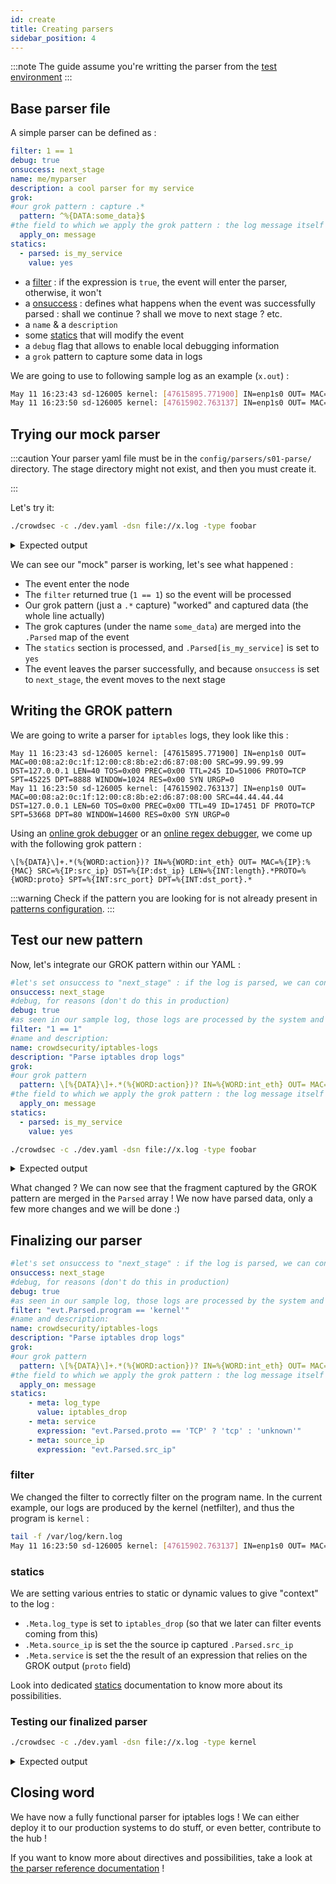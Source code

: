 ```yaml
---
id: create
title: Creating parsers
sidebar_position: 4
---
```


:::note
The guide assume you're writting the parser from the [test environment](/contributing/test_environment.md)
:::

## Base parser file

A simple parser can be defined as :

```yaml
filter: 1 == 1
debug: true
onsuccess: next_stage
name: me/myparser
description: a cool parser for my service
grok:
#our grok pattern : capture .*
  pattern: ^%{DATA:some_data}$
#the field to which we apply the grok pattern : the log message itself
  apply_on: message
statics:
  - parsed: is_my_service
    value: yes
```

 - a [filter](/parsers/format.md#filter) : if the expression is `true`, the event will enter the parser, otherwise, it won't
 - a [onsuccess](/parsers/format.md#onsuccess) : defines what happens when the event was successfully parsed : shall we continue ? shall we move to next stage ? etc.
 - a `name` & a `description`
 - some [statics](/parsers/format.md#statics) that will modify the event
 - a `debug` flag that allows to enable local debugging information
 - a `grok` pattern to capture some data in logs

We are going to use to following sample log as an example (`x.out`) :
```bash
May 11 16:23:43 sd-126005 kernel: [47615895.771900] IN=enp1s0 OUT= MAC=00:08:a2:0c:1f:12:00:c8:8b:e2:d6:87:08:00 SRC=99.99.99.99 DST=127.0.0.1 LEN=40 TOS=0x00 PREC=0x00 TTL=245 ID=51006 PROTO=TCP SPT=45225 DPT=8888 WINDOW=1024 RES=0x00 SYN URGP=0 
May 11 16:23:50 sd-126005 kernel: [47615902.763137] IN=enp1s0 OUT= MAC=00:08:a2:0c:1f:12:00:c8:8b:e2:d6:87:08:00 SRC=44.44.44.44 DST=127.0.0.1 LEN=60 TOS=0x00 PREC=0x00 TTL=49 ID=17451 DF PROTO=TCP SPT=53668 DPT=80 WINDOW=14600 RES=0x00 SYN URGP=0 
```

## Trying our mock parser

:::caution
Your parser yaml file must be in the `config/parsers/s01-parse/` directory. The stage directory might not exist, and then you must create it.

:::

Let's try it:

```bash             
./crowdsec -c ./dev.yaml -dsn file://x.log -type foobar
```

<details>
  <summary>Expected output</summary>

```bash
INFO[20-08-2021 17:18:20] Crowdsec v1.1.1-linux-73e0bbaf93070f4a640eb5a22212b5dcf26699de 
INFO[20-08-2021 17:18:21] reading x.log at once                         type="file://x.log"
DEBU[20-08-2021 17:18:21] + Grok '^%{DA...' returned 1 entries to merge in Parsed  id=billowing-flower name=me/myparser stage=s01-parse
DEBU[20-08-2021 17:18:21] 	.Parsed['some_data'] = 'May 11 16:23:43 sd-126005 kernel: [47615895.771900] IN=enp1s0 OUT= MAC=00:08:a2:0c:1f:12:00:c8:8b:e2:d6:87:08:00 SRC=99.99.99.99 DST=127.0.0.1 LEN=40 TOS=0x00 PREC=0x00 TTL=245 ID=51006 PROTO=TCP SPT=45225 DPT=8888 WINDOW=1024 RES=0x00 SYN URGP=0 '  id=billowing-flower name=me/myparser stage=s01-parse
DEBU[20-08-2021 17:18:21] + Processing 1 statics                        id=billowing-flower name=me/myparser stage=s01-parse
DEBU[20-08-2021 17:18:21] .Parsed[is_my_service] = 'yes'                id=billowing-flower name=me/myparser stage=s01-parse
DEBU[20-08-2021 17:18:21] Event leaving node : ok                       id=billowing-flower name=me/myparser stage=s01-parse
DEBU[20-08-2021 17:18:21] move Event from stage s01-parse to s02-enrich  id=billowing-flower name=me/myparser stage=s01-parse
DEBU[20-08-2021 17:18:21] + Grok '^%{DA...' returned 1 entries to merge in Parsed  id=billowing-flower name=me/myparser stage=s01-parse
DEBU[20-08-2021 17:18:21] 	.Parsed['some_data'] = 'May 11 16:23:50 sd-126005 kernel: [47615902.763137] IN=enp1s0 OUT= MAC=00:08:a2:0c:1f:12:00:c8:8b:e2:d6:87:08:00 SRC=44.44.44.44 DST=127.0.0.1 LEN=60 TOS=0x00 PREC=0x00 TTL=49 ID=17451 DF PROTO=TCP SPT=53668 DPT=80 WINDOW=14600 RES=0x00 SYN URGP=0'  id=billowing-flower name=me/myparser stage=s01-parse
DEBU[20-08-2021 17:18:21] + Processing 1 statics                        id=billowing-flower name=me/myparser stage=s01-parse
DEBU[20-08-2021 17:18:21] .Parsed[is_my_service] = 'yes'                id=billowing-flower name=me/myparser stage=s01-parse
DEBU[20-08-2021 17:18:21] Event leaving node : ok                       id=billowing-flower name=me/myparser stage=s01-parse
DEBU[20-08-2021 17:18:21] move Event from stage s01-parse to s02-enrich  id=billowing-flower name=me/myparser stage=s01-parse
...
```
</details>


We can see our "mock" parser is working, let's see what happened :

 - The event enter the node
 - The `filter` returned true (`1 == 1`) so the event will be processed
 - Our grok pattern (just a `.*` capture) "worked" and captured data (the whole line actually)
 - The grok captures (under the name `some_data`) are merged into the `.Parsed` map of the event
 - The `statics` section is processed, and `.Parsed[is_my_service]` is set to `yes`
 - The event leaves the parser successfully, and because `onsuccess` is set to `next_stage`, the event moves to the next stage

## Writing the GROK pattern

We are going to write a parser for `iptables` logs, they look like this :

```
May 11 16:23:43 sd-126005 kernel: [47615895.771900] IN=enp1s0 OUT= MAC=00:08:a2:0c:1f:12:00:c8:8b:e2:d6:87:08:00 SRC=99.99.99.99 DST=127.0.0.1 LEN=40 TOS=0x00 PREC=0x00 TTL=245 ID=51006 PROTO=TCP SPT=45225 DPT=8888 WINDOW=1024 RES=0x00 SYN URGP=0 
May 11 16:23:50 sd-126005 kernel: [47615902.763137] IN=enp1s0 OUT= MAC=00:08:a2:0c:1f:12:00:c8:8b:e2:d6:87:08:00 SRC=44.44.44.44 DST=127.0.0.1 LEN=60 TOS=0x00 PREC=0x00 TTL=49 ID=17451 DF PROTO=TCP SPT=53668 DPT=80 WINDOW=14600 RES=0x00 SYN URGP=0 

```

Using an [online grok debugger](https://grokdebug.herokuapp.com/) or an [online regex debugger](https://www.debuggex.com/), we come up with the following grok pattern :

```
\[%{DATA}\]+.*(%{WORD:action})? IN=%{WORD:int_eth} OUT= MAC=%{IP}:%{MAC} SRC=%{IP:src_ip} DST=%{IP:dst_ip} LEN=%{INT:length}.*PROTO=%{WORD:proto} SPT=%{INT:src_port} DPT=%{INT:dst_port}.*
```

:::warning
Check if the pattern you are looking for is not already present in [patterns configuration](/parsers/patterns-documentation.md).
:::

## Test our new pattern

Now, let's integrate our GROK pattern within our YAML :

```yaml
#let's set onsuccess to "next_stage" : if the log is parsed, we can consider it has been dealt with
onsuccess: next_stage
#debug, for reasons (don't do this in production)
debug: true
#as seen in our sample log, those logs are processed by the system and have a progname set to 'kernel'
filter: "1 == 1"
#name and description:
name: crowdsecurity/iptables-logs
description: "Parse iptables drop logs"
grok:
#our grok pattern
  pattern: \[%{DATA}\]+.*(%{WORD:action})? IN=%{WORD:int_eth} OUT= MAC=%{IP}:%{MAC} SRC=%{IP:src_ip} DST=%{IP:dst_ip} LEN=%{INT:length}.*PROTO=%{WORD:proto} SPT=%{INT:src_port} DPT=%{INT:dst_port}.*
#the field to which we apply the grok pattern : the log message itself
  apply_on: message
statics:
  - parsed: is_my_service
    value: yes
```


```bash
./crowdsec -c ./dev.yaml -dsn file://x.log -type foobar
```


<details>
  <summary>Expected output</summary>



 
```bash
INFO[20-08-2021 17:47:46] reading x.log at once                         type="file://x.log"
DEBU[20-08-2021 17:47:46] + Grok '[%{D...' returned 8 entries to merge in Parsed  id=summer-snowflake name=crowdsecurity/iptables-logs stage=s01-parse
DEBU[20-08-2021 17:47:46] 	.Parsed['proto'] = 'TCP'                     id=summer-snowflake name=crowdsecurity/iptables-logs stage=s01-parse
DEBU[20-08-2021 17:47:46] 	.Parsed['src_port'] = '45225'                id=summer-snowflake name=crowdsecurity/iptables-logs stage=s01-parse
DEBU[20-08-2021 17:47:46] 	.Parsed['dst_port'] = '8888'                 id=summer-snowflake name=crowdsecurity/iptables-logs stage=s01-parse
DEBU[20-08-2021 17:47:46] 	.Parsed['action'] = ''                       id=summer-snowflake name=crowdsecurity/iptables-logs stage=s01-parse
DEBU[20-08-2021 17:47:46] 	.Parsed['int_eth'] = 'enp1s0'                id=summer-snowflake name=crowdsecurity/iptables-logs stage=s01-parse
DEBU[20-08-2021 17:47:46] 	.Parsed['src_ip'] = '99.99.99.99'            id=summer-snowflake name=crowdsecurity/iptables-logs stage=s01-parse
DEBU[20-08-2021 17:47:46] 	.Parsed['dst_ip'] = '127.0.0.1'              id=summer-snowflake name=crowdsecurity/iptables-logs stage=s01-parse
DEBU[20-08-2021 17:47:46] 	.Parsed['length'] = '40'                     id=summer-snowflake name=crowdsecurity/iptables-logs stage=s01-parse
DEBU[20-08-2021 17:47:46] + Processing 1 statics                        id=summer-snowflake name=crowdsecurity/iptables-logs stage=s01-parse
DEBU[20-08-2021 17:47:46] .Parsed[is_my_service] = 'yes'                id=summer-snowflake name=crowdsecurity/iptables-logs stage=s01-parse
DEBU[20-08-2021 17:47:46] Event leaving node : ok                       id=summer-snowflake name=crowdsecurity/iptables-logs stage=s01-parse
DEBU[20-08-2021 17:47:46] move Event from stage s01-parse to s02-enrich  id=summer-snowflake name=crowdsecurity/iptables-logs stage=s01-parse
WARN[20-08-2021 17:47:46] Acquisition is finished, shutting down       
DEBU[20-08-2021 17:47:46] + Grok '\[%{D...' returned 8 entries to merge in Parsed  id=summer-snowflake name=crowdsecurity/iptables-logs stage=s01-parse
DEBU[20-08-2021 17:47:46] 	.Parsed['length'] = '60'                     id=summer-snowflake name=crowdsecurity/iptables-logs stage=s01-parse
DEBU[20-08-2021 17:47:46] 	.Parsed['proto'] = 'TCP'                     id=summer-snowflake name=crowdsecurity/iptables-logs stage=s01-parse
DEBU[20-08-2021 17:47:46] 	.Parsed['src_port'] = '53668'                id=summer-snowflake name=crowdsecurity/iptables-logs stage=s01-parse
DEBU[20-08-2021 17:47:46] 	.Parsed['dst_port'] = '80'                   id=summer-snowflake name=crowdsecurity/iptables-logs stage=s01-parse
DEBU[20-08-2021 17:47:46] 	.Parsed['action'] = ''                       id=summer-snowflake name=crowdsecurity/iptables-logs stage=s01-parse
DEBU[20-08-2021 17:47:46] 	.Parsed['int_eth'] = 'enp1s0'                id=summer-snowflake name=crowdsecurity/iptables-logs stage=s01-parse
DEBU[20-08-2021 17:47:46] 	.Parsed['src_ip'] = '44.44.44.44'            id=summer-snowflake name=crowdsecurity/iptables-logs stage=s01-parse
DEBU[20-08-2021 17:47:46] 	.Parsed['dst_ip'] = '127.0.0.1'              id=summer-snowflake name=crowdsecurity/iptables-logs stage=s01-parse
DEBU[20-08-2021 17:47:46] + Processing 1 statics                        id=summer-snowflake name=crowdsecurity/iptables-logs stage=s01-parse
DEBU[20-08-2021 17:47:46] .Parsed[is_my_service] = 'yes'                id=summer-snowflake name=crowdsecurity/iptables-logs stage=s01-parse
DEBU[20-08-2021 17:47:46] Event leaving node : ok                       id=summer-snowflake name=crowdsecurity/iptables-logs stage=s01-parse
DEBU[20-08-2021 17:47:46] move Event from stage s01-parse to s02-enrich  id=summer-snowflake name=crowdsecurity/iptables-logs stage=s01-parse
...
```


</details>

What changed ? We can now see that the fragment captured by the GROK pattern are merged in the `Parsed` array !
We now have parsed data, only a few more changes and we will be done :)

## Finalizing our parser

```yaml
#let's set onsuccess to "next_stage" : if the log is parsed, we can consider it has been dealt with
onsuccess: next_stage
#debug, for reasons (don't do this in production)
debug: true
#as seen in our sample log, those logs are processed by the system and have a progname set to 'kernel'
filter: "evt.Parsed.program == 'kernel'"
#name and description:
name: crowdsecurity/iptables-logs
description: "Parse iptables drop logs"
grok:
#our grok pattern
  pattern: \[%{DATA}\]+.*(%{WORD:action})? IN=%{WORD:int_eth} OUT= MAC=%{IP}:%{MAC} SRC=%{IP:src_ip} DST=%{IP:dst_ip} LEN=%{INT:length}.*PROTO=%{WORD:proto} SPT=%{INT:src_port} DPT=%{INT:dst_port}.*
#the field to which we apply the grok pattern : the log message itself
  apply_on: message
statics:
    - meta: log_type
      value: iptables_drop
    - meta: service
      expression: "evt.Parsed.proto == 'TCP' ? 'tcp' : 'unknown'"
    - meta: source_ip
      expression: "evt.Parsed.src_ip"
```

### filter

We changed the filter to correctly filter on the program name.
In the current example, our logs are produced by the kernel (netfilter), and thus the program is `kernel` :

```bash
tail -f /var/log/kern.log
May 11 16:23:50 sd-126005 kernel: [47615902.763137] IN=enp1s0 OUT= MAC=00:08:a2:0c:1f:12:00:c8:8b:e2:d6:87:08:00 SRC=44.44.44.44 DST=127.0.0.1 LEN=60 TOS=0x00 PREC=0x00 TTL=49 ID=17451 DF PROTO=TCP SPT=53668 DPT=80 WINDOW=14600 RES=0x00 SYN URGP=0 
```

### statics

We are setting various entries to static or dynamic values to give "context" to the log :

  - `.Meta.log_type` is set to `iptables_drop` (so that we later can filter events coming from this)
  - `.Meta.source_ip` is set the the source ip captured  `.Parsed.src_ip`
  - `.Meta.service` is set the the result of an expression that relies on the GROK output (`proto` field)
  
Look into dedicated [statics](/parsers/format.md#statics) documentation to know more about its possibilities.


### Testing our finalized parser


```bash
./crowdsec -c ./dev.yaml -dsn file://x.log -type kernel
```

<details>
  <summary>Expected output</summary>

```bash
...
INFO[20-08-2021 17:49:02] reading x.log at once                         type="file://x.log"
DEBU[20-08-2021 17:49:02] eval(evt.Parsed.program == 'kernel') = TRUE   id=withered-sun name=crowdsecurity/iptables-logs stage=s01-parse
DEBU[20-08-2021 17:49:02] eval variables:                               id=withered-sun name=crowdsecurity/iptables-logs stage=s01-parse
DEBU[20-08-2021 17:49:02]        evt.Parsed.program = 'kernel'          id=withered-sun name=crowdsecurity/iptables-logs stage=s01-parse
DEBU[20-08-2021 17:49:02] + Grok '[%{D...' returned 8 entries to merge in Parsed  id=withered-sun name=crowdsecurity/iptables-logs stage=s01-parse
DEBU[20-08-2021 17:49:02] 	.Parsed['proto'] = 'TCP'                     id=withered-sun name=crowdsecurity/iptables-logs stage=s01-parse
DEBU[20-08-2021 17:49:02] 	.Parsed['src_port'] = '45225'                id=withered-sun name=crowdsecurity/iptables-logs stage=s01-parse
DEBU[20-08-2021 17:49:02] 	.Parsed['dst_port'] = '8888'                 id=withered-sun name=crowdsecurity/iptables-logs stage=s01-parse
DEBU[20-08-2021 17:49:02] 	.Parsed['action'] = ''                       id=withered-sun name=crowdsecurity/iptables-logs stage=s01-parse
DEBU[20-08-2021 17:49:02] 	.Parsed['int_eth'] = 'enp1s0'                id=withered-sun name=crowdsecurity/iptables-logs stage=s01-parse
DEBU[20-08-2021 17:49:02] 	.Parsed['src_ip'] = '99.99.99.99'            id=withered-sun name=crowdsecurity/iptables-logs stage=s01-parse
DEBU[20-08-2021 17:49:02] 	.Parsed['dst_ip'] = '127.0.0.1'              id=withered-sun name=crowdsecurity/iptables-logs stage=s01-parse
DEBU[20-08-2021 17:49:02] 	.Parsed['length'] = '40'                     id=withered-sun name=crowdsecurity/iptables-logs stage=s01-parse
DEBU[20-08-2021 17:49:02] + Processing 3 statics                        id=withered-sun name=crowdsecurity/iptables-logs stage=s01-parse
DEBU[20-08-2021 17:49:02] .Meta[log_type] = 'iptables_drop'             id=withered-sun name=crowdsecurity/iptables-logs stage=s01-parse
DEBU[20-08-2021 17:49:02] .Meta[service] = 'tcp'                        id=withered-sun name=crowdsecurity/iptables-logs stage=s01-parse
DEBU[20-08-2021 17:49:02] .Meta[source_ip] = '99.99.99.99'              id=withered-sun name=crowdsecurity/iptables-logs stage=s01-parse
DEBU[20-08-2021 17:49:02] Event leaving node : ok                       id=withered-sun name=crowdsecurity/iptables-logs stage=s01-parse
DEBU[20-08-2021 17:49:02] move Event from stage s01-parse to s02-enrich  id=withered-sun name=crowdsecurity/iptables-logs stage=s01-parse
WARN[20-08-2021 17:49:02] Acquisition is finished, shutting down       
DEBU[20-08-2021 17:49:02] eval(evt.Parsed.program == 'kernel') = TRUE   id=withered-sun name=crowdsecurity/iptables-logs stage=s01-parse
DEBU[20-08-2021 17:49:02] eval variables:                               id=withered-sun name=crowdsecurity/iptables-logs stage=s01-parse
DEBU[20-08-2021 17:49:02]        evt.Parsed.program = 'kernel'          id=withered-sun name=crowdsecurity/iptables-logs stage=s01-parse
DEBU[20-08-2021 17:49:02] + Grok '\[%{D...' returned 8 entries to merge in Parsed  id=withered-sun name=crowdsecurity/iptables-logs stage=s01-parse
DEBU[20-08-2021 17:49:02] 	.Parsed['src_ip'] = '44.44.44.44'            id=withered-sun name=crowdsecurity/iptables-logs stage=s01-parse
DEBU[20-08-2021 17:49:02] 	.Parsed['dst_ip'] = '127.0.0.1'              id=withered-sun name=crowdsecurity/iptables-logs stage=s01-parse
DEBU[20-08-2021 17:49:02] 	.Parsed['length'] = '60'                     id=withered-sun name=crowdsecurity/iptables-logs stage=s01-parse
DEBU[20-08-2021 17:49:02] 	.Parsed['proto'] = 'TCP'                     id=withered-sun name=crowdsecurity/iptables-logs stage=s01-parse
DEBU[20-08-2021 17:49:02] 	.Parsed['src_port'] = '53668'                id=withered-sun name=crowdsecurity/iptables-logs stage=s01-parse
DEBU[20-08-2021 17:49:02] 	.Parsed['dst_port'] = '80'                   id=withered-sun name=crowdsecurity/iptables-logs stage=s01-parse
DEBU[20-08-2021 17:49:02] 	.Parsed['action'] = ''                       id=withered-sun name=crowdsecurity/iptables-logs stage=s01-parse
DEBU[20-08-2021 17:49:02] 	.Parsed['int_eth'] = 'enp1s0'                id=withered-sun name=crowdsecurity/iptables-logs stage=s01-parse
DEBU[20-08-2021 17:49:02] + Processing 3 statics                        id=withered-sun name=crowdsecurity/iptables-logs stage=s01-parse
DEBU[20-08-2021 17:49:02] .Meta[log_type] = 'iptables_drop'             id=withered-sun name=crowdsecurity/iptables-logs stage=s01-parse
DEBU[20-08-2021 17:49:02] .Meta[service] = 'tcp'                        id=withered-sun name=crowdsecurity/iptables-logs stage=s01-parse
DEBU[20-08-2021 17:49:02] .Meta[source_ip] = '44.44.44.44'              id=withered-sun name=crowdsecurity/iptables-logs stage=s01-parse
DEBU[20-08-2021 17:49:02] Event leaving node : ok                       id=withered-sun name=crowdsecurity/iptables-logs stage=s01-parse
DEBU[20-08-2021 17:49:02] move Event from stage s01-parse to s02-enrich  id=withered-sun name=crowdsecurity/iptables-logs stage=s01-parse
...
```
</details>

## Closing word

We have now a fully functional parser for iptables logs !
We can either deploy it to our production systems to do stuff, or even better, contribute to the hub !

If you want to know more about directives and possibilities, take a look at [the parser reference documentation](/parsers/format.md) !

